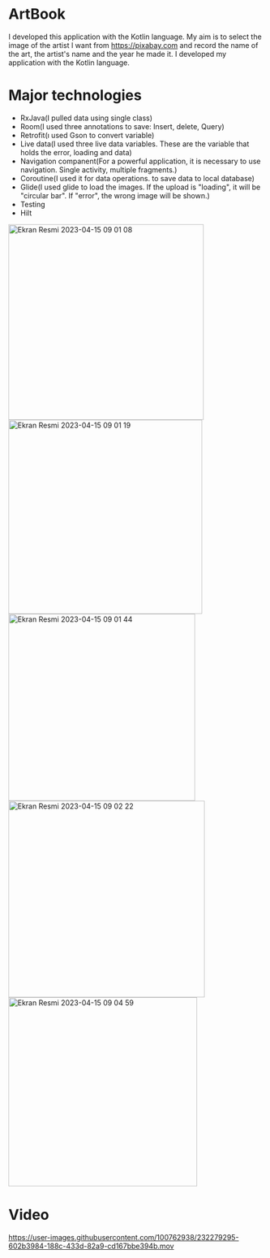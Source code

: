 # ArtBook

I developed this application with the Kotlin language. My aim is to select the image of the artist I want from https://pixabay.com and record the name of the art, the artist's name and the year he made it. I developed my application with the Kotlin language.

# Major technologies

* RxJava(I pulled data using single class)
* Room(I used three annotations to save: Insert, delete, Query)
* Retrofit(ı used Gson to convert variable)
* Live data(I used three live data variables. These are the variable that holds the error, loading and data)
* Navigation companent(For a powerful application, it is necessary to use navigation. Single activity, multiple fragments.)
* Coroutine(I used it for data operations. to save data to local database)
* Glide(I used glide to load the images. If the upload is "loading", it will be "circular bar". If "error", the wrong image will be shown.)
* Testing
* Hilt

<img width="385" alt="Ekran Resmi 2023-04-15 09 01 08" src="https://user-images.githubusercontent.com/100762938/232277127-f0229c88-a7c2-4fb2-9406-4a245fe31a0e.png"><img width="382" alt="Ekran Resmi 2023-04-15 09 01 19" src="https://user-images.githubusercontent.com/100762938/232277132-50bc0ec7-04ee-4a28-89d7-7bb0780a56a1.png"><img width="368" alt="Ekran Resmi 2023-04-15 09 01 44" src="https://user-images.githubusercontent.com/100762938/232277134-bf9ca161-0af9-4146-8f62-337ca1fbb84b.png"><img width="387" alt="Ekran Resmi 2023-04-15 09 02 22" src="https://user-images.githubusercontent.com/100762938/232277144-9f03c88d-22fd-419a-8d1b-4bdbd7b3487a.png"><img width="372" alt="Ekran Resmi 2023-04-15 09 04 59" src="https://user-images.githubusercontent.com/100762938/232277150-2ed2e089-21bd-42d7-8a56-4937ae9b1213.png">


# Video

https://user-images.githubusercontent.com/100762938/232279295-602b3984-188c-433d-82a9-cd167bbe394b.mov
